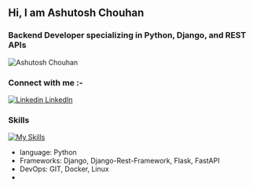 ## Hi, I am Ashutosh Chouhan
### Backend Developer specializing in Python, Django, and REST APIs
![Ashutosh Chouhan](https://github.com/user-attachments/assets/792afdbc-f724-44ce-9355-37417a3877fe)


### Connect with me :-
[![Linkedin](https://i.sstatic.net/gVE0j.png) LinkedIn](https://www.linkedin.com/in/ashutosh-chouhan-ac/)

### Skills
[![My Skills](https://skillicons.dev/icons?i=python,django,flask,fastapi,postgresql,docker,linux,git,html,css,js)](https://skillicons.dev)

- language: Python
- Frameworks: Django, Django-Rest-Framework, Flask, FastAPI
- DevOps: GIT, Docker, Linux
-  


